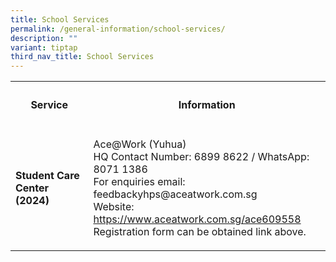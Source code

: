```yaml
---
title: School Services
permalink: /general-information/school-services/
description: ""
variant: tiptap
third_nav_title: School Services
---
```

<p></p>
<table style="minWidth: 50px">
<colgroup>
<col>
<col>
</colgroup>
<tbody>
<tr>
<th rowspan="1" colspan="1">
<h4><strong>Service</strong></h4>
</th>
<th rowspan="1" colspan="1">
<h4><strong>Information</strong></h4>
</th>
</tr>
<tr>
<td rowspan="1" colspan="1">
<p><strong>Student Care Center (2024)</strong>
</p>
</td>
<td rowspan="1" colspan="1">
<p>Ace@Work (Yuhua)
<br>HQ Contact Number: 6899 8622 / WhatsApp: 8071 1386
<br>For enquiries email: feedbackyhps@aceatwork.com.sg
<br>Website: <a href="https://www.aceatwork.com.sg/ace609558" rel="noopener noreferrer nofollow" target="_blank">https://www.aceatwork.com.sg/ace609558</a>
<br>Registration form can be obtained link above.</p>
</td>
</tr>
</tbody>
</table>
<p></p>